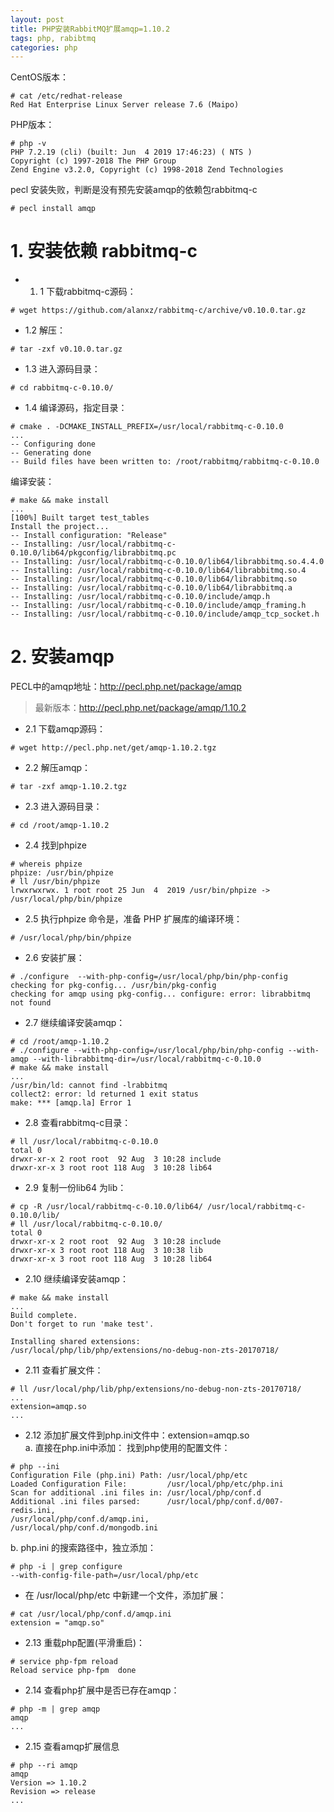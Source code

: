 ```yaml
---
layout: post
title: PHP安装RabbitMQ扩展amqp=1.10.2
tags: php, rabibtmq
categories: php
---
```


CentOS版本：
```shell
# cat /etc/redhat-release 
Red Hat Enterprise Linux Server release 7.6 (Maipo)
```
PHP版本：
```shell
# php -v
PHP 7.2.19 (cli) (built: Jun  4 2019 17:46:23) ( NTS )
Copyright (c) 1997-2018 The PHP Group
Zend Engine v3.2.0, Copyright (c) 1998-2018 Zend Technologies
```
pecl 安装失败，判断是没有预先安装amqp的依赖包rabbitmq-c
```shell
# pecl install amqp
```

# 1. 安装依赖 rabbitmq-c
* 1. 1 下载rabbitmq-c源码：
```shell
# wget https://github.com/alanxz/rabbitmq-c/archive/v0.10.0.tar.gz
```
* 1.2 解压：
```shell
# tar -zxf v0.10.0.tar.gz
```
* 1.3 进入源码目录：
```shell
# cd rabbitmq-c-0.10.0/
```
* 1.4 编译源码，指定目录：
```shell
# cmake . -DCMAKE_INSTALL_PREFIX=/usr/local/rabbitmq-c-0.10.0
...
-- Configuring done
-- Generating done
-- Build files have been written to: /root/rabbitmq/rabbitmq-c-0.10.0
```
编译安装：
```shell
# make && make install
...
[100%] Built target test_tables
Install the project...
-- Install configuration: "Release"
-- Installing: /usr/local/rabbitmq-c-0.10.0/lib64/pkgconfig/librabbitmq.pc
-- Installing: /usr/local/rabbitmq-c-0.10.0/lib64/librabbitmq.so.4.4.0
-- Installing: /usr/local/rabbitmq-c-0.10.0/lib64/librabbitmq.so.4
-- Installing: /usr/local/rabbitmq-c-0.10.0/lib64/librabbitmq.so
-- Installing: /usr/local/rabbitmq-c-0.10.0/lib64/librabbitmq.a
-- Installing: /usr/local/rabbitmq-c-0.10.0/include/amqp.h
-- Installing: /usr/local/rabbitmq-c-0.10.0/include/amqp_framing.h
-- Installing: /usr/local/rabbitmq-c-0.10.0/include/amqp_tcp_socket.h
```

# 2.  安装amqp

PECL中的amqp地址：http://pecl.php.net/package/amqp
> 最新版本：http://pecl.php.net/package/amqp/1.10.2 

* 2.1 下载amqp源码：
```shell
# wget http://pecl.php.net/get/amqp-1.10.2.tgz
```
* 2.2 解压amqp：
```shell
# tar -zxf amqp-1.10.2.tgz
```
* 2.3 进入源码目录：
```shell
# cd /root/amqp-1.10.2
```
* 2.4 找到phpize
```shell
# whereis phpize
phpize: /usr/bin/phpize
# ll /usr/bin/phpize 
lrwxrwxrwx. 1 root root 25 Jun  4  2019 /usr/bin/phpize -> /usr/local/php/bin/phpize
```
* 2.5 执行phpize 命令是，准备 PHP 扩展库的编译环境：
```shell
# /usr/local/php/bin/phpize
```
* 2.6 安装扩展：
```shell
# ./configure  --with-php-config=/usr/local/php/bin/php-config
checking for pkg-config... /usr/bin/pkg-config
checking for amqp using pkg-config... configure: error: librabbitmq not found
```

* 2.7 继续编译安装amqp：
```shell
# cd /root/amqp-1.10.2
# ./configure --with-php-config=/usr/local/php/bin/php-config --with-amqp --with-librabbitmq-dir=/usr/local/rabbitmq-c-0.10.0
# make && make install
...
/usr/bin/ld: cannot find -lrabbitmq
collect2: error: ld returned 1 exit status
make: *** [amqp.la] Error 1
```
* 2.8 查看rabbitmq-c目录：
```shell
# ll /usr/local/rabbitmq-c-0.10.0
total 0
drwxr-xr-x 2 root root  92 Aug  3 10:28 include
drwxr-xr-x 3 root root 118 Aug  3 10:28 lib64
```
* 2.9 复制一份lib64 为lib：
```shell
# cp -R /usr/local/rabbitmq-c-0.10.0/lib64/ /usr/local/rabbitmq-c-0.10.0/lib/
# ll /usr/local/rabbitmq-c-0.10.0/
total 0
drwxr-xr-x 2 root root  92 Aug  3 10:28 include
drwxr-xr-x 3 root root 118 Aug  3 10:38 lib
drwxr-xr-x 3 root root 118 Aug  3 10:28 lib64
```
* 2.10 继续编译安装amqp：
```shell
# make && make install
...
Build complete.
Don't forget to run 'make test'.

Installing shared extensions:     /usr/local/php/lib/php/extensions/no-debug-non-zts-20170718/
```
* 2.11 查看扩展文件：
```shell
# ll /usr/local/php/lib/php/extensions/no-debug-non-zts-20170718/
...
extension=amqp.so 
...
```
* 2.12 添加扩展文件到php.ini文件中：extension=amqp.so  
a.  直接在php.ini中添加：
找到php使用的配置文件：
```shell
# php --ini
Configuration File (php.ini) Path: /usr/local/php/etc
Loaded Configuration File:         /usr/local/php/etc/php.ini
Scan for additional .ini files in: /usr/local/php/conf.d
Additional .ini files parsed:      /usr/local/php/conf.d/007-redis.ini,
/usr/local/php/conf.d/amqp.ini,
/usr/local/php/conf.d/mongodb.ini
```  
  b.  php.ini 的搜索路径中，独立添加：
  ```shell
# php -i | grep configure
--with-config-file-path=/usr/local/php/etc
```
 - 在 /usr/local/php/etc 中新建一个文件，添加扩展：
```shell
# cat /usr/local/php/conf.d/amqp.ini 
extension = "amqp.so"
```
* 2.13 重载php配置(平滑重启)：
```shell
# service php-fpm reload
Reload service php-fpm  done
```
* 2.14 查看php扩展中是否已存在amqp：
```shell
# php -m | grep amqp
amqp
...
```
* 2.15 查看amqp扩展信息
```shell
# php --ri amqp
amqp
Version => 1.10.2
Revision => release
...
```
